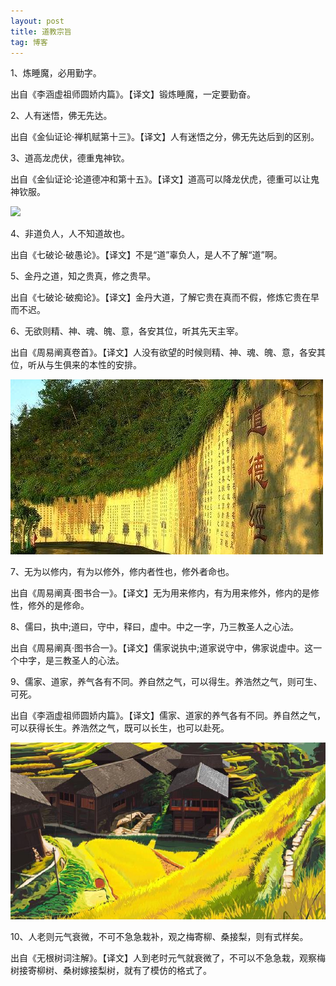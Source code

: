 ```yaml
---
layout: post
title: 道教宗旨
tag: 博客
---
```




1、炼睡魔，必用勤字。

出自《李涵虚祖师圆娇内篇》。【译文】锻炼睡魔，一定要勤奋。

2、人有迷悟，佛无先达。

出自《金仙证论·禅机赋第十三》。【译文】人有迷悟之分，佛无先达后到的区别。

3、道高龙虎伏，德重鬼神钦。

出自《金仙证论·论道德冲和第十五》。【译文】道高可以降龙伏虎，德重可以让鬼神钦服。

![](https://timgsa.baidu.com/timg?image&quality)

4、非道负人，人不知道故也。

出自《七破论·破愚论》。【译文】不是“道”辜负人，是人不了解“道”啊。

5、金丹之道，知之贵真，修之贵早。

出自《七破论·破痴论》。【译文】金丹大道，了解它贵在真而不假，修炼它贵在早而不迟。

6、无欲则精、神、魂、魄、意，各安其位，听其先天主宰。

出自《周易阐真卷首》。【译文】人没有欲望的时候则精、神、魂、魄、意，各安其位，听从与生俱来的本性的安排。

![](./2.jpg)

7、无为以修内，有为以修外，修内者性也，修外者命也。

出自《周易阐真·图书合一》。【译文】无为用来修内，有为用来修外，修内的是修性，修外的是修命。

8、儒曰，执中;道曰，守中，释曰，虚中。中之一字，乃三教圣人之心法。

出自《周易阐真·图书合一》。【译文】儒家说执中;道家说守中，佛家说虚中。这一个中字，是三教圣人的心法。

9、儒家、道家，养气各有不同。养自然之气，可以得生。养浩然之气，则可生、可死。

出自《李涵虚祖师圆娇内篇》。【译文】儒家、道家的养气各有不同。养自然之气，可以获得长生。养浩然之气，既可以长生，也可以赴死。

![](./1.jpg)

10、人老则元气衰微，不可不急急栽补，观之梅寄柳、桑接梨，则有式样矣。

出自《无根树词注解》。【译文】人到老时元气就衰微了，不可以不急急栽，观察梅树接寄柳树、桑树嫁接梨树，就有了模仿的格式了。